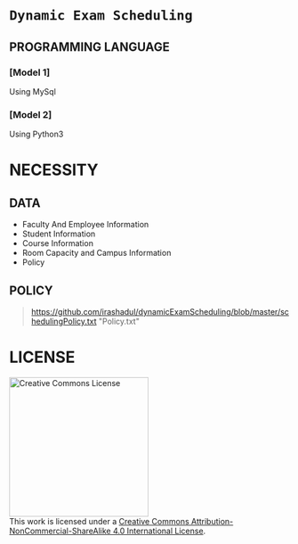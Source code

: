 #  ```Dynamic Exam Scheduling```

## PROGRAMMING LANGUAGE
### [Model 1] 

Using MySql 

### [Model 2] 

Using Python3

# NECESSITY

## DATA

* Faculty And Employee Information
* Student Information
* Course Information
* Room Capacity and Campus Information
* Policy

## POLICY

> https://github.com/irashadul/dynamicExamScheduling/blob/master/schedulingPolicy.txt "Policy.txt"

# LICENSE

<a rel="license" href="http://creativecommons.org/licenses/by-nc-sa/4.0/"><img align="center" alt="Creative Commons License" width="250" src="https://i.creativecommons.org/l/by-nc-sa/4.0/88x31.png" /></a><br />This work is licensed under a <a rel="license" href="http://creativecommons.org/licenses/by-nc-sa/4.0/">Creative Commons Attribution-NonCommercial-ShareAlike 4.0 International License</a>.
